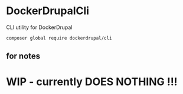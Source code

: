 # DockerDrupalCli
CLI utility for DockerDrupal 

```composer global require dockerdrupal/cli```

## for notes

 # WIP - currently DOES NOTHING !!! #

